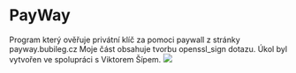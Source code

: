 # PayWay
Program který ověřuje privátní klíč za pomoci paywall z stránky payway.bubileg.cz
Moje část obsahuje tvorbu openssl_sign dotazu.
Úkol byl vytvořen ve spolupráci s Viktorem Šípem.
<img src="https://cdn.discordapp.com/attachments/797096897323204669/958312803993804800/Screenshot_2022-03-29_123153.png">
